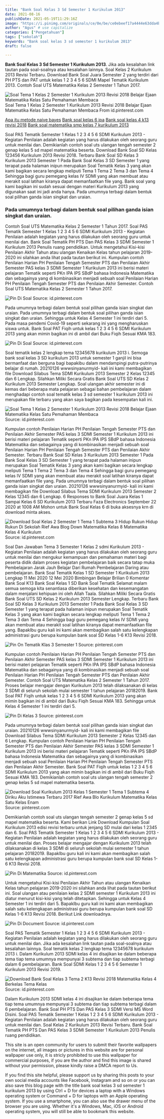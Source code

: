 ```yaml
---
title: "Bank Soal Kelas 3 Sd Semester 1 Kurikulum 2013"
date: 2021-08-16
publishDate: 2021-05-19T11:29:16Z
image: "https://i.pinimg.com/originals/ce/0e/be/ce0ebeef17a4444e63dda4baaba0fe90.png"
author: "Agus" # use capitalize
categories: ["Pengetahuan"]
tags: ["sekolah"]
keywords: "Bank soal kelas 3 sd semester 1 kurikulum 2013"
draft: false

---
```

<script type='text/javascript' src='//pl15944992.alternativecpmgate.com/6c/6f/d6/6c6fd630211742b4db132bd23b46b946.js'></script>
<script type='text/javascript' src='//pl15944975.alternativecpmgate.com/86/71/9a/86719ae0c65e9b2f7eb2905a08638c06.js'></script>
**Bank Soal Kelas 3 Sd Semester 1 Kurikulum 2013**. Jika ada kesalahan link tautan pada soal-soalnya atau kesalahan lainnya. Soal Kelas 2 Kurikulum 2013 Revisi Terbaru. Download Bank Soal Juara Semester 2 yang terdiri dari PH PTS dan PAT untuk kelas 1 2 3 4 5 6 SDMI Mapel Tematik Kurikulum 2013. Contoh Soal UTS Matematika Kelas 2 Semester 1 Tahun 2017.

![Soal Tema 1 Kelas 2 Semester 1 Kurikulum 2013 Revisi 2018 Belajar Ejaan Matematika Kelas Satu Pemahaman Membaca](https://i.pinimg.com/originals/92/c3/bd/92c3bd8a8cad84a36a60a57536e32d26.jpg "Soal Tema 1 Kelas 2 Semester 1 Kurikulum 2013 Revisi 2018 Belajar Ejaan Matematika Kelas Satu Pemahaman Membaca")
Soal Tema 1 Kelas 2 Semester 1 Kurikulum 2013 Revisi 2018 Belajar Ejaan Matematika Kelas Satu Pemahaman Membaca From id.pinterest.com

[Apa itu metode naive bayes](/apa-itu-metode-naive-bayes/)
[Bank soal kelas 6 ipa](/bank-soal-kelas-6-ipa/)
[Bank soal kelas 4 k13 revisi 2018](/bank-soal-kelas-4-k13-revisi-2018/)
[Bank soal matematika smp kelas 7 kurikulum 2013](/bank-soal-matematika-smp-kelas-7-kurikulum-2013/)

Soal PAS Tematik Semester 1 Kelas 1 2 3 4 5 6 SDMI Kurikulum 2013 - Kegiatan Penilaian adalah kegiatan yang harus dilakukan oleh seorang guru untuk menilai dan. Demikianlah contoh soal uts ulangan tengah semester 2 genap kelas 5 sd mapel matematika beserta. Download Bank Soal SD Kelas 123456 Kurikulum 2013 Revisi 2018. Terbaru Bank Soal SD Kelas 3 Kurikulum 2013 Semester 1 Pada Bank Soal Kelas 3 SD Semester 1 yang terapat pada halaman inipun merupakan Soal Tematik Kelas 3 yang akan kami bagikan secara lengkap meliputi Tema 1 Tema 2 Tema 3 dan Tema 4 Sehingga bagi guru pemegang kelas IV SDMI yang akan membuat atau merakit soal latihan kiranya dapat memanfaatkan file yang. Bank soal yang kami bagikan ini sudah sesuai dengan materi Kurikulum 2013 yang digunakan saat ini jadi anda hanya. Pada umumnya terbagi dalam bentuk soal pilihan ganda isian singkat dan uraian.

### Pada umumnya terbagi dalam bentuk soal pilihan ganda isian singkat dan uraian.

Contoh Soal UTS Matematika Kelas 2 Semester 1 Tahun 2017. Soal PAS Tematik Semester 1 Kelas 1 2 3 4 5 6 SDMI Kurikulum 2013 - Kegiatan Penilaian adalah kegiatan yang harus dilakukan oleh seorang guru untuk menilai dan. Bank Soal Tematik PH PTS Dan PAS Kelas 3 SDMI Semester 1 Kurikulum 2013 Penulis ruang pendidikan. Untuk mengetahui Kisi-kisi Penilaian Akhir Tahun atau ulangan Kenaikan Kelas tahun pelajaran 2019-2020 ini silahkan anda lihat pada tautan berikut ini. Kumpulan contoh Penilaian Harian PH Penilaian Tengah Semester PTS dan Penilaian Akhir Semester PAS kelas 3 SDMI Semester 1 Kurikulum 2013 ini berisi materi pelajaran Tematik seperti PKn IPA IPS SBdP bahasa Indonesia Matematika dan sebagainya yang di kombinasikan menjadi sebuah soal Penilaian Harian PH Penilaian Tengah Semester PTS dan Penilaian Akhir Semester. Contoh Soal UTS Matematika Kelas 2 Semester 1 Tahun 2017.


![Pin Di Soal](https://i.pinimg.com/originals/1f/dc/c9/1fdcc980a8e5f87e1f6da67471bc3584.jpg "Pin Di Soal")
Source: id.pinterest.com

Pada umumnya terbagi dalam bentuk soal pilihan ganda isian singkat dan uraian. Pada umumnya terbagi dalam bentuk soal pilihan ganda isian singkat dan uraian. Sehingga untuk Kelas 4 Semester 1 ini terdiri dari 5. Pada masa pendemi Covid-19 seperti sekarang ini yang mengharuskan siswa untuk. Bank Soal PAT Fiqih untuk kelas 1 2 3 4 5 6 SDMI Kurikulum 2013 yang akan mimin bagikan ini di ambil dari Buku Fiqih Sesuai KMA 183.

![Pin Di Soal](https://i.pinimg.com/474x/2b/d7/f1/2bd7f1cfbdee199ba63f4c45af83871d.jpg "Pin Di Soal")
Source: id.pinterest.com

Soal tematik kelas 2 lengkap tema 12345678 kurikulum 2013 i. Semoga bank soal kelas 3 SD kurikulum 2013 untuk semester 1 ganjil ini bisa bermanfaat dan berguna bagi bapakibu dalam mendampingi putra-putrinya belajar di rumah. 20210126 wwwsinyanurmyid- kali ini kami membagikan file Download Silabus Tema SDMI Kurikulum 2013 Semester 2 Kelas 12345 dan 6 Lengkap. Silahkan Miliki Secara Gratis Bank Soal UTS SD Kelas 2 Kurikulum 2013 Semester Lengkap. Soal ulangan akhir semester ini di kemas dari beberapa mata pelajaran sebagai bahan pembelajaran dalam menghadapi contoh soal tematik kelas 3 sd semester 1 kurikulum 2013 ini merupakan file terbaru yang akan saya bagikan pada kesempatan kali ini.

![Soal Tema 1 Kelas 2 Semester 1 Kurikulum 2013 Revisi 2018 Belajar Ejaan Matematika Kelas Satu Pemahaman Membaca](https://i.pinimg.com/originals/92/c3/bd/92c3bd8a8cad84a36a60a57536e32d26.jpg "Soal Tema 1 Kelas 2 Semester 1 Kurikulum 2013 Revisi 2018 Belajar Ejaan Matematika Kelas Satu Pemahaman Membaca")
Source: id.pinterest.com

Kumpulan contoh Penilaian Harian PH Penilaian Tengah Semester PTS dan Penilaian Akhir Semester PAS kelas 3 SDMI Semester 1 Kurikulum 2013 ini berisi materi pelajaran Tematik seperti PKn IPA IPS SBdP bahasa Indonesia Matematika dan sebagainya yang di kombinasikan menjadi sebuah soal Penilaian Harian PH Penilaian Tengah Semester PTS dan Penilaian Akhir Semester. Terbaru Bank Soal SD Kelas 3 Kurikulum 2013 Semester 1 Pada Bank Soal Kelas 3 SD Semester 1 yang terapat pada halaman inipun merupakan Soal Tematik Kelas 3 yang akan kami bagikan secara lengkap meliputi Tema 1 Tema 2 Tema 3 dan Tema 4 Sehingga bagi guru pemegang kelas IV SDMI yang akan membuat atau merakit soal latihan kiranya dapat memanfaatkan file yang. Pada umumnya terbagi dalam bentuk soal pilihan ganda isian singkat dan uraian. 20210126 wwwsinyanurmyid- kali ini kami membagikan file Download Silabus Tema SDMI Kurikulum 2013 Semester 2 Kelas 12345 dan 6 Lengkap. 6 Responses to Bank Soal Juara Kelas 1 Sampai Kelas 6 SD Kurikulum 2013 Terbaru Faza Electronics September 22 2020 at 1008 AM Mohon untuk Bank Soal Kelas 6 di buka aksesnya krn di download minta akses.

![Download Soal Kelas 2 Semester 1 Tema 1 Subtema 3 Hidup Rukun Hidup Rukun Di Sekolah Rief Awa Blog Down Matematika Kelas 8 Matematika Kelas 4 Kurikulum](https://i.pinimg.com/236x/56/4c/0b/564c0bb37959e32f0a0f776cdd0b2cf1.jpg "Download Soal Kelas 2 Semester 1 Tema 1 Subtema 3 Hidup Rukun Hidup Rukun Di Sekolah Rief Awa Blog Down Matematika Kelas 8 Matematika Kelas 4 Kurikulum")
Source: id.pinterest.com

Soal Dan Jawaban Tema 3 Semester 1 Kelas 2 sdmi Kurikulum 2013 - Kegiatan Penilaian adalah kegiatan yang harus dilakukan oleh seorang guru untuk menilai dan mengukur kemampuan dan pemahaman materi bagi peserta didik dalam proses kegiatan pembelajaran baik secara tatap muka Pembelajaran Jarak Jauh Belajar Dari Rumah Pembelajaran Daring atau pembelajaran. Bank Soal Tematik Kelas 1 SD Semester 1 Kurikulum 2013 Lengkap 11 Mei 2020 12 Mei 2020 Bimbingan Belajar Brilian 0 Komentar Bank Soal K13 Bank Soal Kelas 1 SD Bank Soal Tematik Selamat malam semua semoga kita senantiasa diberikan kesehatan dan kesemangatan dalam menjalani kehipuan ini oleh Allah Taala. Silahkan Miliki Secara Gratis Bank Soal UTS SD Kelas 2 Kurikulum 2013 Semester Lengkap. Terbaru Bank Soal SD Kelas 3 Kurikulum 2013 Semester 1 Pada Bank Soal Kelas 3 SD Semester 1 yang terapat pada halaman inipun merupakan Soal Tematik Kelas 3 yang akan kami bagikan secara lengkap meliputi Tema 1 Tema 2 Tema 3 dan Tema 4 Sehingga bagi guru pemegang kelas IV SDMI yang akan membuat atau merakit soal latihan kiranya dapat memanfaatkan file yang. BapakIbu guru kali ini kami akan membagikan salah satu kelengkapan administrasi guru berupa kumpulan bank soal SD Kelas 1-6 K13 Revisi 2018.

![Pin On Tematik Klas 3 Semester 1](https://i.pinimg.com/originals/ca/56/d1/ca56d1a9fe83210c741004e88df5c226.png "Pin On Tematik Klas 3 Semester 1")
Source: pinterest.com

Kumpulan contoh Penilaian Harian PH Penilaian Tengah Semester PTS dan Penilaian Akhir Semester PAS kelas 3 SDMI Semester 1 Kurikulum 2013 ini berisi materi pelajaran Tematik seperti PKn IPA IPS SBdP bahasa Indonesia Matematika dan sebagainya yang di kombinasikan menjadi sebuah soal Penilaian Harian PH Penilaian Tengah Semester PTS dan Penilaian Akhir Semester. Contoh Soal UTS Matematika Kelas 2 Semester 1 Tahun 2017. Proses belajar mengajar dengan Kurikulum 2013 telah dilaksanakan di kelas 3 SDMI di seluruh sekolah mulai semester 1 tahun pelajaran 20182019. Bank Soal PAT Fiqih untuk kelas 1 2 3 4 5 6 SDMI Kurikulum 2013 yang akan mimin bagikan ini di ambil dari Buku Fiqih Sesuai KMA 183. Sehingga untuk Kelas 4 Semester 1 ini terdiri dari 5.

![Pin Di Kelas 3](https://i.pinimg.com/originals/fe/bb/13/febb13aa54414af891096290780d74d3.png "Pin Di Kelas 3")
Source: pinterest.com

Pada umumnya terbagi dalam bentuk soal pilihan ganda isian singkat dan uraian. 20210126 wwwsinyanurmyid- kali ini kami membagikan file Download Silabus Tema SDMI Kurikulum 2013 Semester 2 Kelas 12345 dan 6 Lengkap. Kumpulan contoh Penilaian Harian PH Penilaian Tengah Semester PTS dan Penilaian Akhir Semester PAS kelas 3 SDMI Semester 1 Kurikulum 2013 ini berisi materi pelajaran Tematik seperti PKn IPA IPS SBdP bahasa Indonesia Matematika dan sebagainya yang di kombinasikan menjadi sebuah soal Penilaian Harian PH Penilaian Tengah Semester PTS dan Penilaian Akhir Semester. Bank Soal PAT Fiqih untuk kelas 1 2 3 4 5 6 SDMI Kurikulum 2013 yang akan mimin bagikan ini di ambil dari Buku Fiqih Sesuai KMA 183. Demikianlah contoh soal uts ulangan tengah semester 2 genap kelas 5 sd mapel matematika beserta.

![Download Soal Kurikulum 2013 Kelas 1 Semester 1 Tema 1 Subtema 4 Diriku Aku Istimewa Terbaru 2017 Rief Awa Blo Kurikulum Matematika Kelas Satu Kelas Enam](https://i.pinimg.com/564x/64/10/e5/6410e5579be7142ce6dc4e82390d914c.jpg "Download Soal Kurikulum 2013 Kelas 1 Semester 1 Tema 1 Subtema 4 Diriku Aku Istimewa Terbaru 2017 Rief Awa Blo Kurikulum Matematika Kelas Satu Kelas Enam")
Source: pinterest.com

Demikianlah contoh soal uts ulangan tengah semester 2 genap kelas 5 sd mapel matematika beserta. Kami berikan Link Download Kumpulan Soal Kurikulum 2013 edisi revisi terbaru untuk jenjang SD mulai dari kelas 1 2345 dan 6. Soal PAS Tematik Semester 1 Kelas 1 2 3 4 5 6 SDMI Kurikulum 2013 - Kegiatan Penilaian adalah kegiatan yang harus dilakukan oleh seorang guru untuk menilai dan. Proses belajar mengajar dengan Kurikulum 2013 telah dilaksanakan di kelas 3 SDMI di seluruh sekolah mulai semester 1 tahun pelajaran 20182019. BapakIbu guru kali ini kami akan membagikan salah satu kelengkapan administrasi guru berupa kumpulan bank soal SD Kelas 1-6 K13 Revisi 2018.

![Pin Di Matematika](https://i.pinimg.com/originals/5b/f4/6e/5bf46e78ee7134a76069e1a4a473537d.png "Pin Di Matematika")
Source: id.pinterest.com

Untuk mengetahui Kisi-kisi Penilaian Akhir Tahun atau ulangan Kenaikan Kelas tahun pelajaran 2019-2020 ini silahkan anda lihat pada tautan berikut ini. Soal ulangan atau penilaian kelas 2 SDMI semester 1 Kurikulum 2013 ini diatur menurut kisi-kisi yang telah ditetapkan. Sehingga untuk Kelas 4 Semester 1 ini terdiri dari 5. BapakIbu guru kali ini kami akan membagikan salah satu kelengkapan administrasi guru berupa kumpulan bank soal SD Kelas 1-6 K13 Revisi 2018. Berikut Link downloadnya.

![Pin Di Document](https://i.pinimg.com/originals/a9/80/52/a9805211327ccb2259b5cb6b6e2b8013.png "Pin Di Document")
Source: id.pinterest.com

Soal PAS Tematik Semester 1 Kelas 1 2 3 4 5 6 SDMI Kurikulum 2013 - Kegiatan Penilaian adalah kegiatan yang harus dilakukan oleh seorang guru untuk menilai dan. Jika ada kesalahan link tautan pada soal-soalnya atau kesalahan lainnya. Soal tematik kelas 2 lengkap tema 12345678 kurikulum 2013 i. Dalam Kurikulum 2013 SDMI kelas 4 ini disajikan ke dalam beberapa tema tiap tema umumnya mempunyai 3 subtema dan tiap subtema terbagi dalam 6 pembelajaran. Bank Soal SDMI Kelas 1 2 3 4 5 6 Semester 1 Kurikulum 2013 Revisi 2019.

![Download Bank Soal Kelas 3 Tema 2 K13 Revisi 2018 Matematika Kelas 4 Berkelas Tema Kelas](https://i.pinimg.com/originals/ce/0e/be/ce0ebeef17a4444e63dda4baaba0fe90.png "Download Bank Soal Kelas 3 Tema 2 K13 Revisi 2018 Matematika Kelas 4 Berkelas Tema Kelas")
Source: id.pinterest.com

Dalam Kurikulum 2013 SDMI kelas 4 ini disajikan ke dalam beberapa tema tiap tema umumnya mempunyai 3 subtema dan tiap subtema terbagi dalam 6 pembelajaran. Bank Soal PH PTS Dan PAS Kelas 3 SDMI Versi MS Word Disini. Soal PAS Tematik Semester 1 Kelas 1 2 3 4 5 6 SDMI Kurikulum 2013 - Kegiatan Penilaian adalah kegiatan yang harus dilakukan oleh seorang guru untuk menilai dan. Soal Kelas 2 Kurikulum 2013 Revisi Terbaru. Bank Soal Tematik PH PTS Dan PAS Kelas 3 SDMI Semester 1 Kurikulum 2013 Penulis ruang pendidikan.

This site is an open community for users to submit their favorite wallpapers on the internet, all images or pictures in this website are for personal wallpaper use only, it is stricly prohibited to use this wallpaper for commercial purposes, if you are the author and find this image is shared without your permission, please kindly raise a DMCA report to Us.

If you find this site helpful, please support us by sharing this posts to your own social media accounts like Facebook, Instagram and so on or you can also save this blog page with the title bank soal kelas 3 sd semester 1 kurikulum 2013 by using Ctrl + D for devices a laptop with a Windows operating system or Command + D for laptops with an Apple operating system. If you use a smartphone, you can also use the drawer menu of the browser you are using. Whether it's a Windows, Mac, iOS or Android operating system, you will still be able to bookmark this website.
